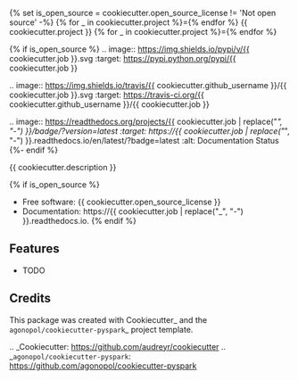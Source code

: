 {% set is_open_source = cookiecutter.open_source_license != 'Not open source' -%}
{% for _ in cookiecutter.project %}={% endfor %}
{{ cookiecutter.project }}
{% for _ in cookiecutter.project %}={% endfor %}

{% if is_open_source %}
.. image:: https://img.shields.io/pypi/v/{{ cookiecutter.job }}.svg
        :target: https://pypi.python.org/pypi/{{ cookiecutter.job }}

.. image:: https://img.shields.io/travis/{{ cookiecutter.github_username }}/{{ cookiecutter.job }}.svg
        :target: https://travis-ci.org/{{ cookiecutter.github_username }}/{{ cookiecutter.job }}

.. image:: https://readthedocs.org/projects/{{ cookiecutter.job | replace("_", "-") }}/badge/?version=latest
        :target: https://{{ cookiecutter.job | replace("_", "-") }}.readthedocs.io/en/latest/?badge=latest
        :alt: Documentation Status
{%- endif %}


{{ cookiecutter.description }}

{% if is_open_source %}
* Free software: {{ cookiecutter.open_source_license }}
* Documentation: https://{{ cookiecutter.job | replace("_", "-") }}.readthedocs.io.
{% endif %}

Features
--------

* TODO

Credits
-------

This package was created with Cookiecutter_ and the `agonopol/cookiecutter-pyspark`_ project template.

.. _Cookiecutter: https://github.com/audreyr/cookiecutter
.. _`agonopol/cookiecutter-pyspark`: https://github.com/agonopol/cookiecutter-pyspark
